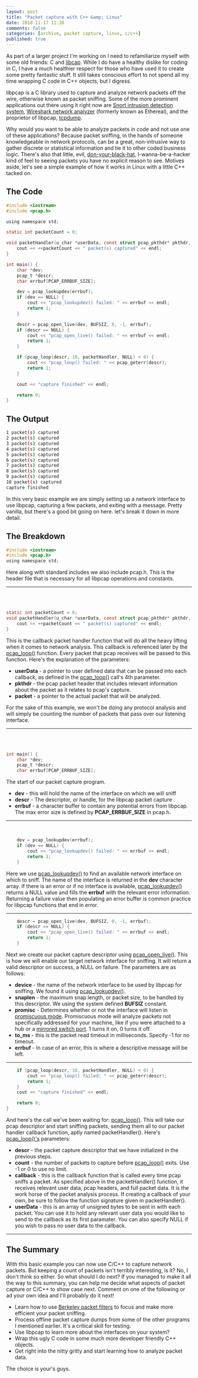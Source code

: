 ```yaml
---
layout: post
title: "Packet capture with C++ &amp; Linux"
date: 2010-11-17 11:28
comments: false
categories: [archive, packet capture, linux, c/c++]
published: true
---
```


As part of a larger project I'm working on I need to refamiliarize myself with some old friends: C and <a href="http://www.tcpdump.org/" target="_blank">libcap</a>.  While I do have a healthy dislike for coding in C, I have a much healthier respect for those who have used it to create some pretty fantastic stuff.  It still takes conscious effort to not spend all my time wrapping C code in C++ objects, but I digress.

libpcap is a C library used to capture and analyze network packets off the wire, otherwise known as packet sniffing.  Some of the more prominent applications out there using it right now are <a href="http://www.snort.org/" target="_blank">Snort intrusion detection system</a>, <a href="http://www.wireshark.org/" target="_blank">Wireshark network analyzer</a> (formerly known as Ethereal), and the proprietor of libpcap, <a href="http://www.tcpdump.org/" target="_blank">tcpdump</a>.

Why would you want to be able to analyze packets in code and not use one of these applications?  Because packet sniffing, in the hands of someone knowledgeable in network protocols, can be a great, non-intrusive way to gather discrete or statistical information and tie it to other coded business logic.  There's also that little, evil, <a href="http://www.blackhat.com/" target="_blank">don-your-black-hat</a>, I-wanna-be-a-hacker kind of feel to seeing packets you have no explicit reason to see.  Motives aside, let's see a simple example of how it works in Linux with a little C++ tacked on.

## The Code

``` c
#include <iostream>
#include <pcap.h>

using namespace std;

static int packetCount = 0;

void packetHandler(u_char *userData, const struct pcap_pkthdr* pkthdr, const u_char* packet) {
	cout << ++packetCount << " packet(s) captured" << endl;
}

int main() {
	char *dev;
	pcap_t *descr;
	char errbuf[PCAP_ERRBUF_SIZE];

	dev = pcap_lookupdev(errbuf);
	if (dev == NULL) {
		cout << "pcap_lookupdev() failed: " << errbuf << endl;
		return 1;
	}

	descr = pcap_open_live(dev, BUFSIZ, 0, -1, errbuf);
	if (descr == NULL) {
		cout << "pcap_open_live() failed: " << errbuf << endl;
		return 1;
	}

	if (pcap_loop(descr, 10, packetHandler, NULL) < 0) {
		cout << "pcap_loop() failed: " << pcap_geterr(descr);
		return 1;
	}

	cout << "capture finished" << endl;

	return 0;
}
```

## The Output

``` bash
1 packet(s) captured
2 packet(s) captured
3 packet(s) captured
4 packet(s) captured
5 packet(s) captured
6 packet(s) captured
7 packet(s) captured
8 packet(s) captured
9 packet(s) captured
10 packet(s) captured
capture finished
```

In this very basic example we are simply setting up a network interface to use libpcap, capturing a few packets, and exiting with a message.  Pretty vanilla, but there's a good bit going on here.  let's break it down in more detail.

## The Breakdown
``` c
#include <iostream>
#include <pcap.h>
using namespace std;
```

Here along with standard includes we also include pcap.h.  This is the header file that is necessary for all libpcap operations and constants.
<hr><br><br>

``` c
static int packetCount = 0;
void packetHandler(u_char *userData, const struct pcap_pkthdr* pkthdr, const u_char* packet) {
	cout << ++packetCount << " packet(s) captured" << endl;
}
```

This is the callback packet handler function that will do all the heavy lifting when it comes to network analysis.  This callback is referenced later by the <a href="http://www.manpagez.com/man/3/pcap_loop/" target="_blank">pcap_loop()</a> function.  Every packet that pcap receives will be passed to this function.  Here's the explanation of the parameters:
<ul>
	<li><strong>userData </strong>- a pointer to user defined data that can be passed into each callback, as defined in the <a href="http://www.manpagez.com/man/3/pcap_loop/" target="_blank">pcap_loop()</a> call's 4th parameter.</li>
	<li><strong>pkthdr </strong>- the pcap packet header that includes relevant information about the packet as it relates to pcap's capture.</li>
	<li><strong>packet </strong>- a pointer to the actual packet that will be analyzed.</li>
</ul>
For the sake of this example, we won't be doing any protocol analysis and will simply be counting the number of packets that pass over our listening interface.
<hr><br><br>

``` c
int main() {
	char *dev;
	pcap_t *descr;
	char errbuf[PCAP_ERRBUF_SIZE];
```

The start of our packet capture program.
<ul>
<li><strong>dev</strong> - this will hold the name of the interface on which we will sniff</li>
<li><strong>descr</strong> - The descriptor, or handle, for the libpcap packet capture</li>
<li><strong>errbuf</strong> - a character buffer to contain any potential errors from libpcap.  The max error size is defined by <strong>PCAP_ERRBUF_SIZE</strong> in pcap.h.</li>
</ul>
<hr><br>

``` c
	dev = pcap_lookupdev(errbuf);
	if (dev == NULL) {
		cout << "pcap_lookupdev() failed: " << errbuf << endl;
		return 1;
	}
```

Here we use <a href="http://www.manpagez.com/man/3/pcap_lookupdev/" target="_blank">pcap_lookupdev()</a> to find an available network interface on which to sniff.  The name of the interface is returned in the <strong>dev</strong> character array.  If there is an error or if no interface is available, <a href="http://www.manpagez.com/man/3/pcap_lookupdev/" target="_blank">pcap_lookupdev()</a> returns a NULL value and fills the <strong>errbuf</strong> with the relevant error information.  Returning a failure value then populating an error buffer is common practice for libpcap functions that end in error.
<hr>

``` c
	descr = pcap_open_live(dev, BUFSIZ, 0, -1, errbuf);
	if (descr == NULL) {
		cout << "pcap_open_live() failed: " << errbuf << endl;
		return 1;
	}
```

Next we create our packet capture descriptor using <a href="http://www.manpagez.com/man/3/pcap_open_live/" target="_blank">pcap_open_live()</a>.  This is how we will enable our target network interface for sniffing.  It will return a valid descriptor on success, a NULL on failure.  The parameters are as follows:

<ul>
<li><strong>device</strong> - the name of the network interface to be used by libpcap for sniffing.  We found it using <a href="http://www.manpagez.com/man/3/pcap_lookupdev/" target="_blank">pcap_lookupdev()</a>.</li>
<li><strong>snaplen</strong> - the maximum snap length, or packet size, to be handled by this descriptor.  We using the system defined <strong>BUFSIZ</strong> constant.</li>
<li><strong>promisc</strong> - Determines whether or not the interface will listen in <a href="http://en.wikipedia.org/wiki/Promiscuous_mode" target="_blank">promiscuous mode</a>.  Promiscuous mode will analyze packets not specifically addressed for your machine, like if you were attached to a hub or a <a href="http://en.wikipedia.org/wiki/Port_mirroring" target="_blank">mirrored switch port</a>.  1 turns it on, 0 turns it off.</li>
<li><strong>to_ms</strong> - this is the packet read timeout in milliseconds.  Specify -1 for no timeout.</li>
<li><strong>errbuf</strong> - In case of an error, this is where a descriptive message will be left.</li>
</ul>
<hr>

``` c
	if (pcap_loop(descr, 10, packetHandler, NULL) < 0) {
		cout << "pcap_loop() failed: " << pcap_geterr(descr);
		return 1;
	}
	cout << "capture finished" << endl;

	return 0;
}
```

And here's the call we've been waiting for: <a href="http://www.manpagez.com/man/3/pcap_loop/" target="_blank">pcap_loop()</a>.  This will take our pcap descriptor and start sniffing packets, sending them all to our packet handler callback function, aptly named packetHandler().  Here's <a href="http://www.manpagez.com/man/3/pcap_loop/" target="_blank">pcap_loop()'s</a> parameters:
<ul>
<li><strong>descr</strong> - the packet capture descriptor that we have initialized in the previous steps.</li>
<li><strong>count</strong> - the number of packets to capture before <a href="http://www.manpagez.com/man/3/pcap_loop/" target="_blank">pcap_loop()</a> exits.  Use -1 or 0 to use no limit.</li>
<li><strong>callback</strong> - this is the callback function that is called every time pcap sniffs a packet.  As specified above in the packetHandler() function, it receives relevant user data, pcap headers, and full packet data.  It is the work horse of the packet analysis process.  If creating a callback of your own, be sure to follow the function signature given in packetHandler().</li>
<li><strong>userData</strong> - this is an array of unsigned bytes to be sent in with each packet.  You can use it to hold any relevant user data you would like to send to the callback as its first paramater.   You can also specify NULL if you wish to pass no user data to the callback.</li>
</ul>
<hr>

## The Summary

With this basic example you can now use C/C++ to capture network packets.  But keeping a count of packets isn't terribly interesting, is it?  No, I don't think so either.  So what should I do next?  If you managed to make it all the way to this summary, you can help me decide what aspects of packet capture or C/C++ to show case next.  Comment on one of the following or ad your own idea and I'll probably do it next!

<ul><li>Learn how to use <a href="http://en.wikipedia.org/wiki/Berkeley_Packet_Filter" target="_blank">Berkeley packet filters</a> to focus and make more efficient your packet sniffing.</li>
<li>Process offline packet capture dumps from some of the other programs I mentioned earlier.  It's a critical skill for testing.</li>
<li>Use libpcap to learn more about the interfaces on your system?</li>
<li>Wrap this ugly C code in some much more developer friendly C++ objects.</li>
<li>Get right into the nitty gritty and start learning how to analyze packet data.</li>
</ul>

The choice is your's guys.